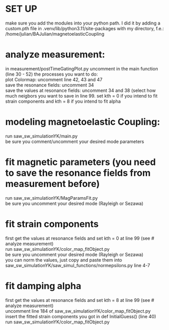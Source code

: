 # SET UP
make sure you add the modules into your python path. I did it by adding a custom.pth file in .venv/lib/python3.11/site-packages with my directory, f.e.:  
/home/julian/BAJulian/magnetoelasticCoupling  

# analyze measurement:  
in measurement/postTimeGatingPlot.py uncomment in the main function (line 30 - 52) the processes you want to do:  
plot Colormap: uncomment line 42, 43 and 47  
save the resonance fields: uncomment 34   
save the values at resonance fields: uncomment 34 and 38 (select how much neigbors you want to save in line 99. set kth = 0 if you intend to fit strain   components and kth = 8 if you intend to fit alpha  

# modeling magnetoelastic Coupling:
run saw_sw_simulationYK/main.py  
be sure you comment/uncomment your desired mode parameters   

# fit magnetic parameters (you need to save the resonance fields from measurement before)
run saw_sw_simulationYK/MagParamsFit.py  
be sure you uncomment your desired mode (Rayleigh or Sezawa)  

# fit strain components
first get the values at resonance fields and set kth = 0 at line 99 (see # analyze measurement)  
run saw_sw_simulationYK/color_map_fitObject.py  
be sure you uncomment your desired mode (Rayleigh or Sezawa)  
you can norm the values, just copy and paste them into saw_sw_simulationYK/saw_simul_functions/normepsilons.py line 4-7  

# fit damping alpha
first get the values at resonance fields and set kth = 8 at line 99 (see # analyze measurement)  
uncomment line 184 of saw_sw_simulationYK/color_map_fitObject.py  
insert the fitted strain components you got in def InitialGuess() (line 40)  
run saw_sw_simulationYK/color_map_fitObject.py  
